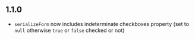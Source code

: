 ## 1.1.0

- `serializeForm` now includes indeterminate checkboxes property (set to `null` otherwise `true` or `false` checked or not)